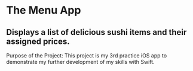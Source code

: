 # The Menu App 

## Displays a list of delicious sushi items and their assigned prices.



Purpose of the Project:
This project is my 3rd practice iOS app to demonstrate my further development of my skills with Swift. 
